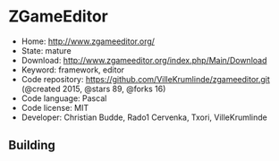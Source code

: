# ZGameEditor

- Home: http://www.zgameeditor.org/
- State: mature
- Download: http://www.zgameeditor.org/index.php/Main/Download
- Keyword: framework, editor
- Code repository: https://github.com/VilleKrumlinde/zgameeditor.git (@created 2015, @stars 89, @forks 16)
- Code language: Pascal
- Code license: MIT
- Developer: Christian Budde, Rado1 Cervenka, Txori, VilleKrumlinde

## Building
